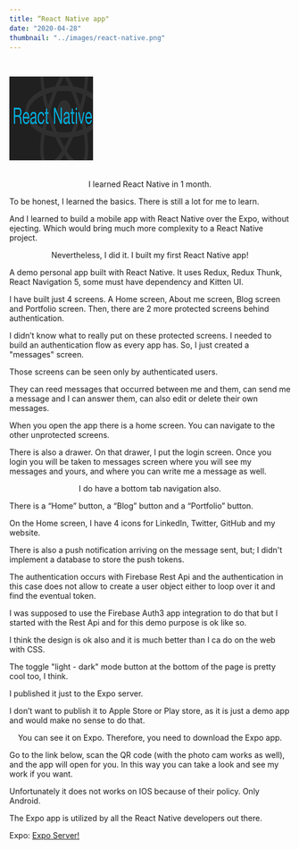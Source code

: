 ```yaml
---
title: “React Native app"
date: "2020-04-28"
thumbnail: "../images/react-native.png"
---
```


</br>

![Gatsby](../images/react-native.png)

</br>

<center>I learned React Native in 1 month.</center>

To be honest, I learned the basics. There is still a lot for me to learn.

And I learned to build a mobile app with React Native over the Expo, without ejecting. Which would bring much more complexity to a React Native project.

<center>Nevertheless, I did it. I built my first React Native app!</center>

A demo personal app built with React Native. It uses Redux, Redux Thunk, React Navigation 5, some must have dependency and Kitten UI.

I have built just 4 screens. A Home screen, About me screen, Blog screen and Portfolio screen. Then, there are 2 more protected screens behind authentication.

I didn’t know what to really put on these protected screens. I needed to build an authentication flow as every app has. So, I just created a "messages" screen.

Those screens can be seen only by authenticated users.

They can reed messages that occurred between me and them, can send me a message and I can answer them, can also edit or delete their own messages.

When you open the app there is a home screen. You can navigate to the other unprotected screens.

There is also a drawer. On that drawer, I put the login screen. Once you login you will be taken to messages screen where you will see my messages and yours, and where you can write me a message as well.

<center>I do have a bottom tab navigation also.</center>

There is a “Home” button, a “Blog” button and a “Portfolio” button.

On the Home screen, I have 4 icons for LinkedIn, Twitter, GitHub and my website.

There is also a push notification arriving on the message sent, but; I didn't implement a database to store the push tokens.

The authentication occurs with Firebase Rest Api and the authentication in this case does not allow to create a user object either to loop over it and find the eventual token.

I was supposed to use the Firebase Auth3 app integration to do that but I started with the Rest Api and for this demo purpose is ok like so.

I think the design is ok also and it is much better than I ca do on the web with CSS.

The toggle "light - dark" mode button at the bottom of the page is pretty cool too, I think.

I published it just to the Expo server.

I don’t want to publish it to Apple Store or Play store, as it is just a demo app and would make no sense to do that.

<center>You can see it on Expo. Therefore, you need to download the Expo app.</center>

Go to the link below, scan the QR code (with the photo cam works as well), and the app will open for you. In this way you can take a look and see my work if you want.

Unfortunately it does not works on IOS because of their policy. Only Android.

The Expo app is utilized by all the React Native developers out there.

Expo: <a href="https://expo.io/@bogdan_dev/bogdan-digital/" target="_blank">Expo Server!</a>
